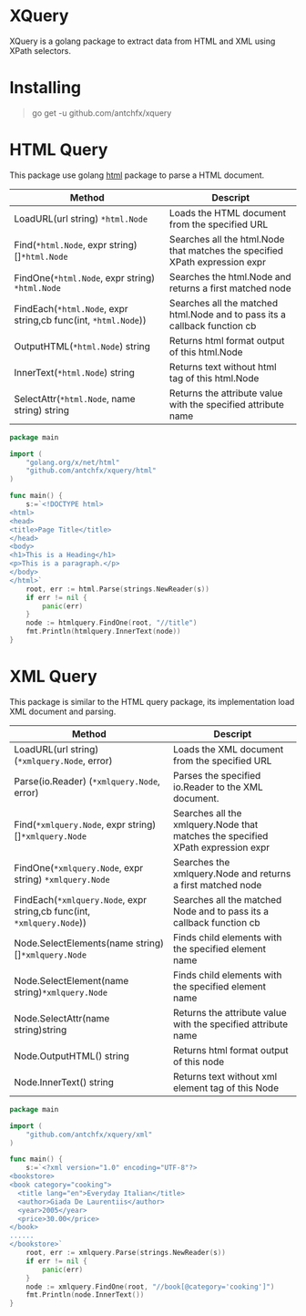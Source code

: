 XQuery
====
XQuery is a golang package to extract data from HTML and XML using XPath selectors.

Installing
====

> go get -u github.com/antchfx/xquery

HTML Query
===
This package use golang [html](https://godoc.org/golang.org/x/net/html) package to parse a HTML document.

|Method                    |Descript|
|--------------------------|----------------|
|LoadURL(url string) `*html.Node` |Loads the HTML document from the specified URL|
|Find(`*html.Node`, expr string) []`*html.Node`|Searches all the html.Node that matches the specified XPath expression expr|
|FindOne(`*html.Node`, expr string) `*html.Node`|Searches the html.Node and returns a first matched node|
|FindEach(`*html.Node`, expr string,cb func(int, `*html.Node`))|Searches all the matched html.Node and to pass its a callback function cb|
|OutputHTML(`*html.Node`) string|Returns html format output of this html.Node|
|InnerText(`*html.Node`) string|Returns text without html tag of this html.Node|
|SelectAttr(`*html.Node`, name string) string|Returns the attribute value with the specified attribute name|

```go
package main

import (
    "golang.org/x/net/html"
    "github.com/antchfx/xquery/html"	
)

func main() {
	s:=`<!DOCTYPE html>
<html>
<head>
<title>Page Title</title>
</head>
<body>
<h1>This is a Heading</h1>
<p>This is a paragraph.</p>
</body>
</html>`
	root, err := html.Parse(strings.NewReader(s))
	if err != nil {
		panic(err)
	}
	node := htmlquery.FindOne(root, "//title")
	fmt.Println(htmlquery.InnerText(node))	
}
```

XML Query
===
This package is similar to the HTML query package, its implementation load XML document and parsing.

|Method                    |Descript|
|--------------------------|----------------|
|LoadURL(url string) (`*xmlquery.Node`, error) |Loads the XML document from the specified URL|
|Parse(io.Reader) (`*xmlquery.Node`, error)|Parses the specified io.Reader to the XML document.|
|Find(`*xmlquery.Node`, expr string) []`*xmlquery.Node`|Searches all the xmlquery.Node that matches the specified XPath expression expr|
|FindOne(`*xmlquery.Node`, expr string) `*xmlquery.Node`|Searches the xmlquery.Node and returns a first matched node|
|FindEach(`*xmlquery.Node`, expr string,cb func(int, `*xmlquery.Node`))|Searches all the matched Node and to pass its a callback function cb|
|Node.SelectElements(name string)[]`*xmlquery.Node`|Finds child elements with the specified element name|
|Node.SelectElement(name string)`*xmlquery.Node`|Finds child elements with the specified element name|
|Node.SelectAttr(name string)string|Returns the attribute value with the specified attribute name|
|Node.OutputHTML() string|Returns html format output of this node|
|Node.InnerText() string|Returns text without xml element tag of this Node|

```go
package main

import (
	"github.com/antchfx/xquery/xml"
)

func main() {
	s:=`<?xml version="1.0" encoding="UTF-8"?>
<bookstore>
<book category="cooking">
  <title lang="en">Everyday Italian</title>
  <author>Giada De Laurentiis</author>
  <year>2005</year>
  <price>30.00</price>
</book>
......
</bookstore>`
	root, err := xmlquery.Parse(strings.NewReader(s))
	if err != nil {
		panic(err)
	}
	node := xmlquery.FindOne(root, "//book[@category='cooking']")
	fmt.Println(node.InnerText())
}
```